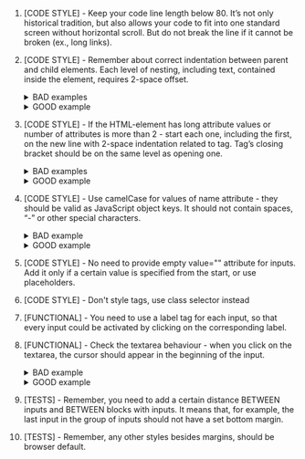 1. [CODE STYLE] - Keep your code line length below 80. It’s not only historical
tradition, but also allows your code to fit into one standard screen without
horizontal scroll. 
But do not break the line if it cannot be broken (ex., long links).


2. [CODE STYLE] - Remember about correct indentation between parent and child
elements. Each level of nesting, including text, contained inside the element,
requires 2-space offset.
        <details>
          <summary>BAD examples</summary>
            ![html-indentations-bad-example-1](https://mate-academy.github.io/fe-program/css/checklists/html-indentations/example-bad-1.png)
        </details>
        <details>
          <summary>GOOD example</summary>
            ![html-indentations-good-example-1](https://mate-academy.github.io/fe-program/css/checklists/html-indentations/example-good-1.png)
        </details>


3. [CODE STYLE] - If the HTML-element has long attribute values or number of
attributes is more than 2 - start each one, including the first, on the new
line with 2-space indentation related to tag. Tag’s closing bracket should be
on the same level as opening one.
        <details>
          <summary>BAD examples</summary>
            ![html-attributes-bad-example-1](https://mate-academy.github.io/fe-program/css/checklists/html-attributes/example-bad-1.png)
            ![html-attributes-bad-example-2](https://mate-academy.github.io/fe-program/css/checklists/html-attributes/example-bad-2.png)
            ![html-attributes-bad-example-3](https://mate-academy.github.io/fe-program/css/checklists/html-attributes/example-bad-3.png)
            ![html-attributes-bad-example-4](https://mate-academy.github.io/fe-program/css/checklists/html-attributes/example-bad-4.png)
        </details>
        <details>
          <summary>GOOD example</summary>
            ![html-attributes-good-example-1](https://mate-academy.github.io/fe-program/css/checklists/html-attributes/example-good-1.png)
        </details>


4. [CODE STYLE] - Use camelCase for values of name attribute - they should be
valid as JavaScript object keys. It should not contain spaces, “-” or other
special characters.
        <details>
          <summary>BAD example</summary>
            ![html-name-attribute-bad-example-1](https://mate-academy.github.io/fe-program/css/checklists/html-name-attribute/example-bad-1.png)
        </details>
        <details>
          <summary>GOOD example</summary>
            ![html-name-attribute-good-example-1](https://mate-academy.github.io/fe-program/css/checklists/html-name-attribute/example-good-1.png)
        </details>


5. [CODE STYLE] - No need to provide empty value="" attribute for inputs. Add
it only if a certain value is specified from the start, or use placeholders.

6. [CODE STYLE] - Don't style tags, use class selector instead

7. [FUNCTIONAL] - You need to use a label tag for each input, so that every
input could be activated by clicking on the corresponding label.

8. [FUNCTIONAL] - Check the textarea behaviour - when you click on the textarea, 
the cursor should appear in the beginning of the input.
       <details>
          <summary>BAD example</summary>
            <img width="172" alt="image" src="https://user-images.githubusercontent.com/94261494/220734116-a5c8da79-68ca-49ac-b9c6-7303d774f7a1.png">
        </details>
        <details>
          <summary>GOOD example</summary>
            <img width="185" alt="image" src="https://user-images.githubusercontent.com/94261494/220734026-0ccc7cb9-40c2-4f3d-869d-55db0c713967.png">
        </details>

9. [TESTS] - Remember, you need to add a certain distance BETWEEN inputs and
BETWEEN blocks with inputs. It means that, for example, the last input in
the group of inputs should not have a set bottom margin.


10. [TESTS] - Remember, any other styles besides margins, should be browser
default.

